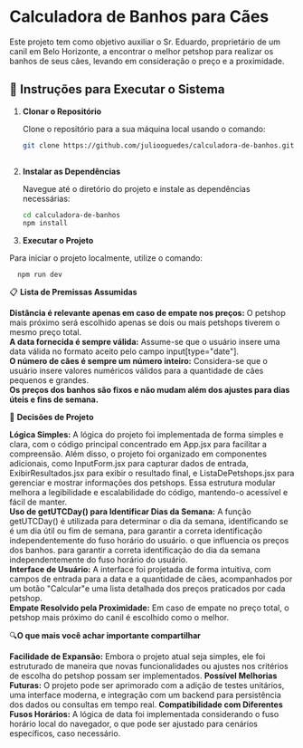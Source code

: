 # Calculadora de Banhos para Cães

Este projeto tem como objetivo auxiliar o Sr. Eduardo, proprietário de um canil em Belo Horizonte, a encontrar o melhor petshop para realizar os banhos de seus cães, levando em consideração o preço e a proximidade.

## 🚀 Instruções para Executar o Sistema

1. **Clonar o Repositório**
   
   Clone o repositório para a sua máquina local usando o comando:

   ```bash
   git clone https://github.com/juliooguedes/calculadora-de-banhos.git
 
2. **Instalar as Dependências**

    Navegue até o diretório do projeto e instale as dependências necessárias:

   ```bash
   cd calculadora-de-banhos
   npm install

3. **Executar o Projeto**

Para iniciar o projeto localmente, utilize o comando:

      npm run dev

📋 **Lista de Premissas Assumidas**

**Distância é relevante apenas em caso de empate nos preços:** O petshop mais próximo será escolhido apenas se dois ou mais petshops tiverem o mesmo preço total.<br>
**A data fornecida é sempre válida:** Assume-se que o usuário insere uma data válida no formato aceito pelo campo input[type="date"].<br>
**O número de cães é sempre um número inteiro:** Considera-se que o usuário insere valores numéricos válidos para a quantidade de cães pequenos e grandes.<br>
**Os preços dos banhos são fixos e não mudam além dos ajustes para dias úteis e fins de semana.**

🧠 **Decisões de Projeto**

**Lógica Simples:** A lógica do projeto foi implementada de forma simples e clara, com o código principal concentrado em App.jsx para facilitar a compreensão.
  Além disso, o projeto foi organizado em componentes adicionais, como InputForm.jsx para capturar dados de entrada, ExibirResultados.jsx para exibir o resultado final, e ListaDePetshops.jsx para gerenciar e mostrar informações dos petshops.
  Essa estrutura modular melhora a legibilidade e escalabilidade do código, mantendo-o acessível e fácil de manter.<br>
**Uso de getUTCDay() para Identificar Dias da Semana:** A função getUTCDay() é utilizada para determinar o dia da semana, identificando se é um dia útil ou fim de semana, para garantir a correta identificação independentemente do fuso horário do usuário. o que influencia os preços dos banhos. para garantir a correta identificação do dia da semana independentemente do fuso horário do usuário.<br>
**Interface de Usuário:** A interface foi projetada de forma intuitiva, com campos de entrada para a data e a quantidade de cães, acompanhados por um botão "Calcular"e uma lista detalhada dos preços praticados por cada petshop. <br>
**Empate Resolvido pela Proximidade:** Em caso de empate no preço total, o petshop mais próximo do canil é escolhido como o melhor.<br>

🔍**O que mais você achar importante compartilhar**

**Facilidade de Expansão:** Embora o projeto atual seja simples, ele foi estruturado de maneira que novas funcionalidades ou ajustes nos critérios de escolha do petshop possam ser implementados.
**Possível Melhorias Futuras:** O projeto pode ser aprimorado com a adição de testes unitários, uma interface moderna, e integração com um backend para persistência dos dados ou consultas em tempo real.
**Compatibilidade com Diferentes Fusos Horários:** A lógica de data foi implementada considerando o fuso horário local do navegador, o que pode ser ajustado para cenários específicos, caso necessário.




